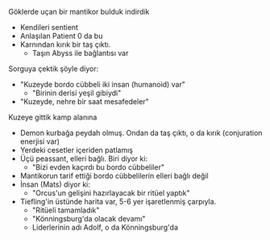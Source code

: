 Göklerde uçan bir mantikor bulduk indirdik  
- Kendileri sentient  
- Anlaşılan Patient 0 da bu  
- Karnından kırık bir taş çıktı.  
	- Taşın Abyss ile bağlantısı var  
  
Sorguya çektik şöyle diyor:  
- "Kuzeyde bordo cübbeli iki insan (humanoid) var"  
	- "Birinin derisi yeşil gibiydi"  
- "Kuzeyde, nehre bir saat mesafedeler"  
  
Kuzeye gittik kamp alanına  
- Demon kurbağa peydah olmuş. Ondan da taş çıktı, o da kırık (conjuration enerjisi var)  
- Yerdeki cesetler içeriden patlamış  
- Üçü peassant, elleri bağlı. Biri diyor ki:  
	- "Bizi evden kaçırdı bu bordo cübbeliler"  
- Mantikorun tarif ettiği bordo cübbelilerin elleri bağlı değil  
- İnsan (Mats) diyor ki:  
	- "Orcus'un gelişini hazırlayacak bir ritüel yaptık"  
- Tiefling'in üstünde harita var, 5-6 yer işaretlenmiş çarpıyla.  
	- "Ritüeli tamamladık"  
	- "Könningsburg'da olacak devamı"  
	- Liderlerinin adı Adolf, o da Könningsburg'da
